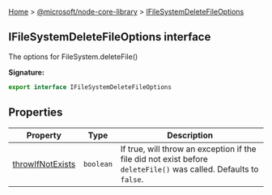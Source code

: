 [Home](./index) &gt; [@microsoft/node-core-library](./node-core-library.md) &gt; [IFileSystemDeleteFileOptions](./node-core-library.ifilesystemdeletefileoptions.md)

## IFileSystemDeleteFileOptions interface

The options for FileSystem.deleteFile()

<b>Signature:</b>

```typescript
export interface IFileSystemDeleteFileOptions 
```

## Properties

|  Property | Type | Description |
|  --- | --- | --- |
|  [throwIfNotExists](./node-core-library.ifilesystemdeletefileoptions.throwifnotexists.md) | `boolean` | If true, will throw an exception if the file did not exist before `deleteFile()` was called. Defaults to `false`<!-- -->. |

